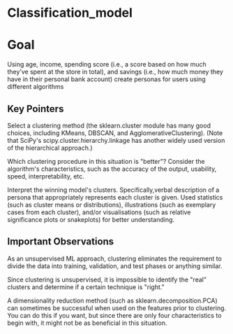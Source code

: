 # Classification_model

# Goal

Using age, income, spending score (i.e., a score based on how much they’ve spent at the store in total), and savings (i.e., how much money they have in their personal bank account)
create personas for users using different algorithms

## Key Pointers

Select a clustering method (the sklearn.cluster module has many good choices, including KMeans, DBSCAN, and AgglomerativeClustering). (Note that SciPy's scipy.cluster.hierarchy.linkage has another widely used version of the hierarchical approach.)

Which clustering procedure in this situation is "better"?
Consider the algorithm's characteristics, such as the accuracy of the output, usability, speed, interpretability, etc.

Interpret the winning model's clusters. 
Specifically,verbal description of a persona that appropriately represents each cluster is given. 
Used statistics (such as cluster means or distributions), illustrations (such as exemplary cases from each cluster), and/or visualisations (such as relative significance plots or snakeplots) for better understanding.
## Important Observations

As an unsupervised ML approach, clustering eliminates the requirement to divide the data into training, validation, and test phases or anything similar.

Since clustering is unsupervised, it is impossible to identify the "real" clusters and determine if a certain technique is "right."

A dimensionality reduction method (such as sklearn.decomposition.PCA) can sometimes be successful when used on the features prior to clustering. You can do this if you want, but since there are only four characteristics to begin with, it might not be as beneficial in this situation.
